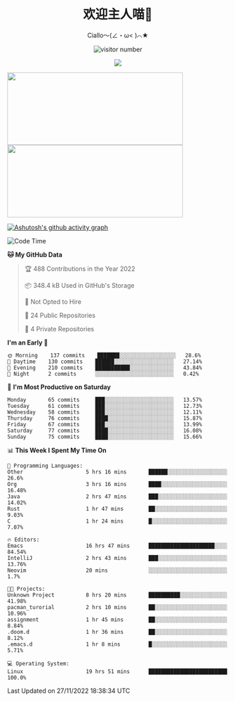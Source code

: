 <div align="center">
  <h1>欢迎主人喵👋</h1>
  <p>Ciallo～(∠・ω< )⌒★</p>
</div>

<p align="center">
  <img src="https://count.getloli.com/get/@Ziqi-Yang?theme=rule34" alt="visitor number" />
</p>

<p align="center">
  <img src="https://skillicons.dev/icons?i=go,java,js,sass,py,godot,flutter,linux,emacs" />
</p>

<a href="https://github.com/Ziqi-Yang?tab=repositories">
   <img height="165" width="400" src="https://github-readme-stats.vercel.app/api?username=Ziqi-Yang&show_icons=true&include_all_commits=true&hide_border=true" />
  <img height="165" width="400" src="https://svg-banners.vercel.app/api?type=luminance&text1=Be%20Fantastic🌞&width=400&height=165" />
</a>


[![Ashutosh's github activity graph](https://activity-graph.herokuapp.com/graph?username=Ziqi-Yang&theme=github)](https://github.com/ashutosh00710/github-readme-activity-graph)

<!--START_SECTION:waka-->
![Code Time](http://img.shields.io/badge/Code%20Time-144%20hrs%2029%20mins-blue)

**🐱 My GitHub Data** 

> 🏆 488 Contributions in the Year 2022
 > 
> 📦 348.4 kB Used in GitHub's Storage 
 > 
> 🚫 Not Opted to Hire
 > 
> 📜 24 Public Repositories 
 > 
> 🔑 4 Private Repositories  
 > 
**I'm an Early 🐤** 

```text
🌞 Morning    137 commits    ███████░░░░░░░░░░░░░░░░░░   28.6% 
🌆 Daytime    130 commits    ██████░░░░░░░░░░░░░░░░░░░   27.14% 
🌃 Evening    210 commits    ███████████░░░░░░░░░░░░░░   43.84% 
🌙 Night      2 commits      ░░░░░░░░░░░░░░░░░░░░░░░░░   0.42%

```
📅 **I'm Most Productive on Saturday** 

```text
Monday       65 commits     ███░░░░░░░░░░░░░░░░░░░░░░   13.57% 
Tuesday      61 commits     ███░░░░░░░░░░░░░░░░░░░░░░   12.73% 
Wednesday    58 commits     ███░░░░░░░░░░░░░░░░░░░░░░   12.11% 
Thursday     76 commits     ████░░░░░░░░░░░░░░░░░░░░░   15.87% 
Friday       67 commits     ███░░░░░░░░░░░░░░░░░░░░░░   13.99% 
Saturday     77 commits     ████░░░░░░░░░░░░░░░░░░░░░   16.08% 
Sunday       75 commits     ████░░░░░░░░░░░░░░░░░░░░░   15.66%

```


📊 **This Week I Spent My Time On** 

```text
💬 Programming Languages: 
Other                    5 hrs 16 mins       ██████░░░░░░░░░░░░░░░░░░░   26.6% 
Org                      3 hrs 16 mins       ████░░░░░░░░░░░░░░░░░░░░░   16.48% 
Java                     2 hrs 47 mins       ███░░░░░░░░░░░░░░░░░░░░░░   14.02% 
Rust                     1 hr 47 mins        ██░░░░░░░░░░░░░░░░░░░░░░░   9.03% 
C                        1 hr 24 mins        █░░░░░░░░░░░░░░░░░░░░░░░░   7.07%

🔥 Editors: 
Emacs                    16 hrs 47 mins      █████████████████████░░░░   84.54% 
IntelliJ                 2 hrs 43 mins       ███░░░░░░░░░░░░░░░░░░░░░░   13.76% 
Neovim                   20 mins             ░░░░░░░░░░░░░░░░░░░░░░░░░   1.7%

🐱‍💻 Projects: 
Unknown Project          8 hrs 20 mins       ██████████░░░░░░░░░░░░░░░   41.98% 
pacman_turorial          2 hrs 10 mins       ██░░░░░░░░░░░░░░░░░░░░░░░   10.96% 
assignment               1 hr 45 mins        ██░░░░░░░░░░░░░░░░░░░░░░░   8.84% 
.doom.d                  1 hr 36 mins        ██░░░░░░░░░░░░░░░░░░░░░░░   8.12% 
.emacs.d                 1 hr 8 mins         █░░░░░░░░░░░░░░░░░░░░░░░░   5.71%

💻 Operating System: 
Linux                    19 hrs 51 mins      █████████████████████████   100.0%

```


 Last Updated on 27/11/2022 18:38:34 UTC
<!--END_SECTION:waka-->
